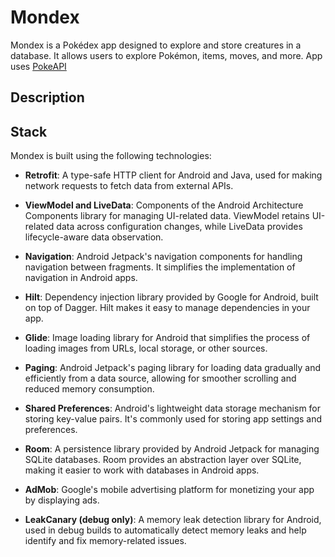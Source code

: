 # Mondex

Mondex is a Pokédex app designed to explore and store creatures in a database. It allows users to explore Pokémon, items, moves, and more. App uses [PokeAPI](https://pokeapi.co/)

## Description 



## Stack

Mondex is built using the following technologies:

- **Retrofit**: A type-safe HTTP client for Android and Java, used for making network requests to fetch data from external APIs.

- **ViewModel and LiveData**: Components of the Android Architecture Components library for managing UI-related data. ViewModel retains UI-related data across configuration changes, while LiveData provides lifecycle-aware data observation.

- **Navigation**: Android Jetpack's navigation components for handling navigation between fragments. It simplifies the implementation of navigation in Android apps.

- **Hilt**: Dependency injection library provided by Google for Android, built on top of Dagger. Hilt makes it easy to manage dependencies in your app.

- **Glide**: Image loading library for Android that simplifies the process of loading images from URLs, local storage, or other sources.

- **Paging**: Android Jetpack's paging library for loading data gradually and efficiently from a data source, allowing for smoother scrolling and reduced memory consumption.

- **Shared Preferences**: Android's lightweight data storage mechanism for storing key-value pairs. It's commonly used for storing app settings and preferences.

- **Room**: A persistence library provided by Android Jetpack for managing SQLite databases. Room provides an abstraction layer over SQLite, making it easier to work with databases in Android apps.

- **AdMob**: Google's mobile advertising platform for monetizing your app by displaying ads.

- **LeakCanary (debug only)**: A memory leak detection library for Android, used in debug builds to automatically detect memory leaks and help identify and fix memory-related issues.





